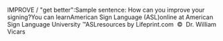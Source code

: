 IMPROVE / "get better":Sample sentence:
			How can you improve your signing?You can learnAmerican Sign Language (ASL)online at American Sign Language University ™ASLresources by Lifeprint.com  ©  Dr. William Vicars